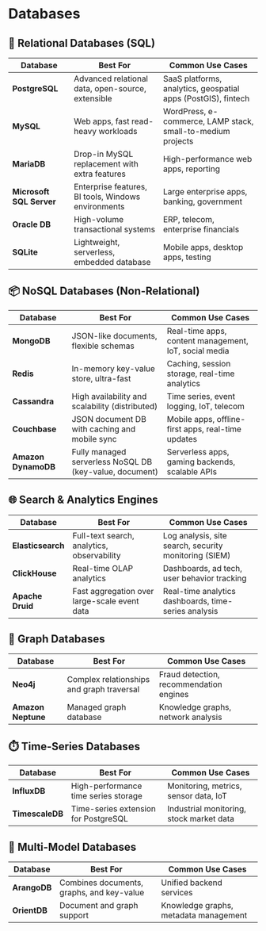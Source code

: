 # Databases


## 🔢 Relational Databases (SQL)

| Database                 | Best For                                            | Common Use Cases                                              |
| ------------------------ | --------------------------------------------------- | ------------------------------------------------------------- |
| **PostgreSQL**           | Advanced relational data, open-source, extensible   | SaaS platforms, analytics, geospatial apps (PostGIS), fintech |
| **MySQL**                | Web apps, fast read-heavy workloads                 | WordPress, e-commerce, LAMP stack, small-to-medium projects   |
| **MariaDB**              | Drop-in MySQL replacement with extra features       | High-performance web apps, reporting                          |
| **Microsoft SQL Server** | Enterprise features, BI tools, Windows environments | Large enterprise apps, banking, government                    |
| **Oracle DB**            | High-volume transactional systems                   | ERP, telecom, enterprise financials                           |
| **SQLite**               | Lightweight, serverless, embedded database          | Mobile apps, desktop apps, testing                            |

## 📦 NoSQL Databases (Non-Relational)

| Database            | Best For                                                | Common Use Cases                                      |
| ------------------- | ------------------------------------------------------- | ----------------------------------------------------- |
| **MongoDB**         | JSON-like documents, flexible schemas                   | Real-time apps, content management, IoT, social media |
| **Redis**           | In-memory key-value store, ultra-fast                   | Caching, session storage, real-time analytics         |
| **Cassandra**       | High availability and scalability (distributed)         | Time series, event logging, IoT, telecom              |
| **Couchbase**       | JSON document DB with caching and mobile sync           | Mobile apps, offline-first apps, real-time updates    |
| **Amazon DynamoDB** | Fully managed serverless NoSQL DB (key-value, document) | Serverless apps, gaming backends, scalable APIs       |

## 🌐 Search & Analytics Engines

| Database          | Best For                                     | Common Use Cases                                      |
| ----------------- | -------------------------------------------- | ----------------------------------------------------- |
| **Elasticsearch** | Full-text search, analytics, observability   | Log analysis, site search, security monitoring (SIEM) |
| **ClickHouse**    | Real-time OLAP analytics                     | Dashboards, ad tech, user behavior tracking           |
| **Apache Druid**  | Fast aggregation over large-scale event data | Real-time analytics dashboards, time-series analysis  |

## 🧠 Graph Databases

| Database           | Best For                                  | Common Use Cases                        |
| ------------------ | ----------------------------------------- | --------------------------------------- |
| **Neo4j**          | Complex relationships and graph traversal | Fraud detection, recommendation engines |
| **Amazon Neptune** | Managed graph database                    | Knowledge graphs, network analysis      |

## ⏱️ Time-Series Databases

| Database        | Best For                             | Common Use Cases                         |
| --------------- | ------------------------------------ | ---------------------------------------- |
| **InfluxDB**    | High-performance time series storage | Monitoring, metrics, sensor data, IoT    |
| **TimescaleDB** | Time-series extension for PostgreSQL | Industrial monitoring, stock market data |

## 🧰 Multi-Model Databases

| Database     | Best For                                  | Common Use Cases                      |
| ------------ | ----------------------------------------- | ------------------------------------- |
| **ArangoDB** | Combines documents, graphs, and key-value | Unified backend services              |
| **OrientDB** | Document and graph support                | Knowledge graphs, metadata management |